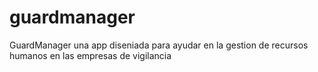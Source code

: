 # guardmanager
GuardManager una app diseniada para ayudar en la gestion de recursos humanos en las empresas de vigilancia

